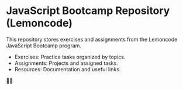 
<h1>JavaScript Bootcamp Repository (Lemoncode)</h1>
<p>This repository stores exercises and assignments from the Lemoncode JavaScript Bootcamp program.</p>
<ul>
    <li>Exercises: Practice tasks organized by topics.</li>
    <li>Assignments: Projects and assigned tasks.</li>
    <li>Resources: Documentation and useful links.</li>
    </ul>
<p>🍋🚀</p>


